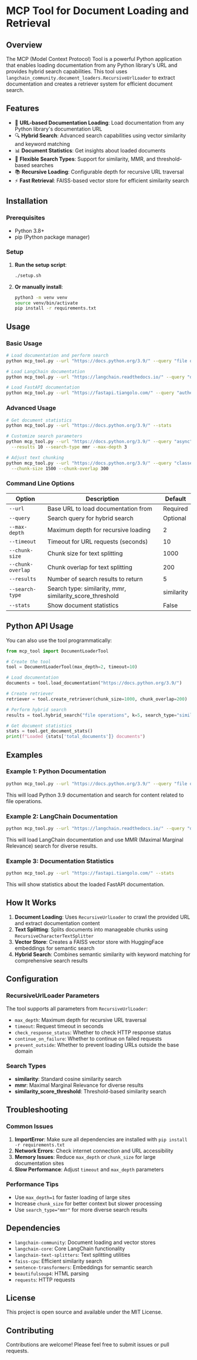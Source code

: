 # MCP Tool for Document Loading and Retrieval

## Overview

The MCP (Model Context Protocol) Tool is a powerful Python application that enables loading documentation from any Python library's URL and provides hybrid search capabilities. This tool uses `langchain_community.document_loaders.RecursiveUrlLoader` to extract documentation and creates a retriever system for efficient document search.

## Features

- 🔗 **URL-based Documentation Loading**: Load documentation from any Python library's documentation URL
- 🔍 **Hybrid Search**: Advanced search capabilities using vector similarity and keyword matching
- 📊 **Document Statistics**: Get insights about loaded documents
- 🎯 **Flexible Search Types**: Support for similarity, MMR, and threshold-based searches
- 📚 **Recursive Loading**: Configurable depth for recursive URL traversal
- ⚡ **Fast Retrieval**: FAISS-based vector store for efficient similarity search

## Installation

### Prerequisites

- Python 3.8+
- pip (Python package manager)

### Setup

1. **Run the setup script**:
   ```bash
   ./setup.sh
   ```

2. **Or manually install**:
   ```bash
   python3 -m venv venv
   source venv/bin/activate
   pip install -r requirements.txt
   ```

## Usage

### Basic Usage

```bash
# Load documentation and perform search
python mcp_tool.py --url "https://docs.python.org/3.9/" --query "file operations"

# Load LangChain documentation
python mcp_tool.py --url "https://langchain.readthedocs.io/" --query "document loaders"

# Load FastAPI documentation
python mcp_tool.py --url "https://fastapi.tiangolo.com/" --query "authentication"
```

### Advanced Usage

```bash
# Get document statistics
python mcp_tool.py --url "https://docs.python.org/3.9/" --stats

# Customize search parameters
python mcp_tool.py --url "https://docs.python.org/3.9/" --query "async" \
  --results 10 --search-type mmr --max-depth 3

# Adjust text chunking
python mcp_tool.py --url "https://docs.python.org/3.9/" --query "classes" \
  --chunk-size 1500 --chunk-overlap 300
```

### Command Line Options

| Option | Description | Default |
|--------|-------------|---------|
| `--url` | Base URL to load documentation from | Required |
| `--query` | Search query for hybrid search | Optional |
| `--max-depth` | Maximum depth for recursive loading | 2 |
| `--timeout` | Timeout for URL requests (seconds) | 10 |
| `--chunk-size` | Chunk size for text splitting | 1000 |
| `--chunk-overlap` | Chunk overlap for text splitting | 200 |
| `--results` | Number of search results to return | 5 |
| `--search-type` | Search type: similarity, mmr, similarity_score_threshold | similarity |
| `--stats` | Show document statistics | False |

## Python API Usage

You can also use the tool programmatically:

```python
from mcp_tool import DocumentLoaderTool

# Create the tool
tool = DocumentLoaderTool(max_depth=2, timeout=10)

# Load documentation
documents = tool.load_documentation("https://docs.python.org/3.9/")

# Create retriever
retriever = tool.create_retriever(chunk_size=1000, chunk_overlap=200)

# Perform hybrid search
results = tool.hybrid_search("file operations", k=5, search_type="similarity")

# Get document statistics
stats = tool.get_document_stats()
print(f"Loaded {stats['total_documents']} documents")
```

## Examples

### Example 1: Python Documentation

```bash
python mcp_tool.py --url "https://docs.python.org/3.9/" --query "file operations" --results 3
```

This will load Python 3.9 documentation and search for content related to file operations.

### Example 2: LangChain Documentation

```bash
python mcp_tool.py --url "https://langchain.readthedocs.io/" --query "document loaders" --search-type mmr
```

This will load LangChain documentation and use MMR (Maximal Marginal Relevance) search for diverse results.

### Example 3: Documentation Statistics

```bash
python mcp_tool.py --url "https://fastapi.tiangolo.com/" --stats
```

This will show statistics about the loaded FastAPI documentation.

## How It Works

1. **Document Loading**: Uses `RecursiveUrlLoader` to crawl the provided URL and extract documentation content
2. **Text Splitting**: Splits documents into manageable chunks using `RecursiveCharacterTextSplitter`
3. **Vector Store**: Creates a FAISS vector store with HuggingFace embeddings for semantic search
4. **Hybrid Search**: Combines semantic similarity with keyword matching for comprehensive search results

## Configuration

### RecursiveUrlLoader Parameters

The tool supports all parameters from `RecursiveUrlLoader`:

- `max_depth`: Maximum depth for recursive URL traversal
- `timeout`: Request timeout in seconds
- `check_response_status`: Whether to check HTTP response status
- `continue_on_failure`: Whether to continue on failed requests
- `prevent_outside`: Whether to prevent loading URLs outside the base domain

### Search Types

- **similarity**: Standard cosine similarity search
- **mmr**: Maximal Marginal Relevance for diverse results
- **similarity_score_threshold**: Threshold-based similarity search

## Troubleshooting

### Common Issues

1. **ImportError**: Make sure all dependencies are installed with `pip install -r requirements.txt`
2. **Network Errors**: Check internet connection and URL accessibility
3. **Memory Issues**: Reduce `max_depth` or `chunk_size` for large documentation sites
4. **Slow Performance**: Adjust `timeout` and `max_depth` parameters

### Performance Tips

- Use `max_depth=1` for faster loading of large sites
- Increase `chunk_size` for better context but slower processing
- Use `search_type="mmr"` for more diverse search results

## Dependencies

- `langchain-community`: Document loading and vector stores
- `langchain-core`: Core LangChain functionality
- `langchain-text-splitters`: Text splitting utilities
- `faiss-cpu`: Efficient similarity search
- `sentence-transformers`: Embeddings for semantic search
- `beautifulsoup4`: HTML parsing
- `requests`: HTTP requests

## License

This project is open source and available under the MIT License.

## Contributing

Contributions are welcome! Please feel free to submit issues or pull requests.